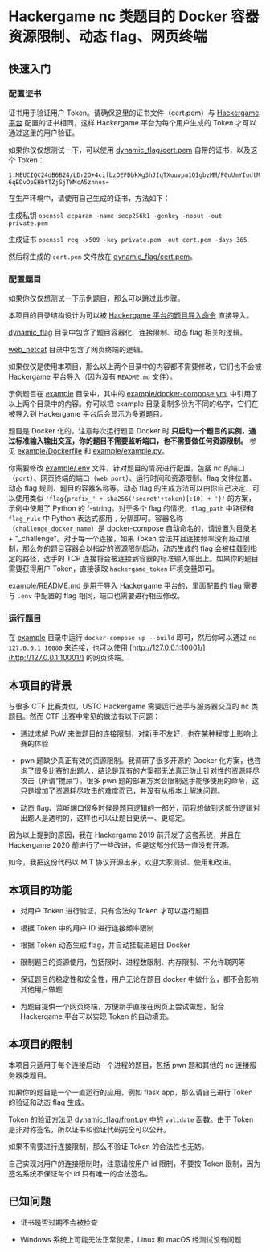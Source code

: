 # Hackergame nc 类题目的 Docker 容器资源限制、动态 flag、网页终端

## 快速入门

### 配置证书

证书用于验证用户 Token。请确保这里的证书文件（cert.pem）与 [Hackergame 平台](https://github.com/ustclug/hackergame) 配置的证书相同，这样 Hackergame 平台为每个用户生成的 Token 才可以通过这里的用户验证。

如果你仅仅想测试一下，可以使用 [dynamic_flag/cert.pem](dynamic_flag/cert.pem) 自带的证书，以及这个 Token：

`1:MEUCIQC24dB6B24/LDr2O+4cifbzOEFDbkXg3hJIqTXuuvpa1QIgbzMM/F0uUmYIudtM6qEDvOpEHbtTZjSjTWMcA5zhnos=`

在生产环境中，请使用自己生成的证书，方法如下：

生成私钥 `openssl ecparam -name secp256k1 -genkey -noout -out private.pem`

生成证书 `openssl req -x509 -key private.pem -out cert.pem -days 365`

然后将生成的 `cert.pem` 文件放在 [dynamic_flag/cert.pem](dynamic_flag/cert.pem)。

### 配置题目

如果你仅仅想测试一下示例题目，那么可以跳过此步骤。

本项目的目录结构设计为可以被 [Hackergame 平台的题目导入命令](https://github.com/ustclug/hackergame/blob/master/frontend/management/commands/import_data.py) 直接导入。

[dynamic_flag](dynamic_flag) 目录中包含了题目容器化、连接限制、动态 flag 相关的逻辑。

[web_netcat](web_netcat) 目录中包含了网页终端的逻辑。

如果仅仅是使用本项目，那么以上两个目录中的内容都不需要修改，它们也不会被 Hackergame 平台导入（因为没有 `README.md` 文件）。

示例题目在 [example](example) 目录中，其中的 [example/docker-compose.yml](example/docker-compose.yml) 中引用了以上两个目录中的内容。你可以把 example 目录复制多份为不同的名字，它们在被导入到 Hackergame 平台后会显示为多道题目。

题目是 Docker 化的，注意每次运行题目 Docker 时 **只启动一个题目的实例，通过标准输入输出交互，你的题目不需要监听端口，也不需要做任何资源限制。** 参见 [example/Dockerfile](example/Dockerfile) 和 [example/example.py](example/example.py)。

你需要修改 [example/.env](example/.env) 文件，针对题目的情况进行配置，包括 nc 的端口（`port`）、网页终端的端口（`web_port`）、运行时间和资源限制、flag 文件位置、动态 flag 规则、题目的容器名称等。动态 flag 的生成方法可以由你自己决定，可以使用类似 `'flag{prefix_' + sha256('secret'+token)[:10] + '}'` 的方案，示例中使用了 Python 的 f-string。对于多个 flag 的情况，`flag_path` 中路径和 `flag_rule` 中 Python 表达式都用 `,` 分隔即可。容器名称（`challenge_docker_name`）是 docker-compose 自动命名的，请设置为目录名 + "_challenge"。对于每一个连接，如果 Token 合法并且连接频率没有超过限制，那么你的题目容器会以指定的资源限制启动，动态生成的 flag 会被挂载到指定的路径，选手的 TCP 连接将会被连接到容器的标准输入输出上。如果你的题目需要获得用户 Token，直接读取 `hackergame_token` 环境变量即可。

[example/README.md](example/README.md) 是用于导入 Hackergame 平台的，里面配置的 flag 需要与 `.env` 中配置的 flag 相同，端口也需要进行相应修改。

### 运行题目

在 [example](example) 目录中运行 `docker-compose up --build` 即可，然后你可以通过 `nc 127.0.0.1 10000` 来连接，也可以使用 [http://127.0.0.1:10001/](http://127.0.0.1:10001/) 的网页终端。

## 本项目的背景

与很多 CTF 比赛类似，USTC Hackergame 需要运行选手与服务器交互的 nc 类题目。然而 CTF 比赛中常见的做法有以下问题：

- 通过求解 PoW 来做题目的连接限制，对新手不友好，也在某种程度上影响比赛的体验

- pwn 题缺少真正有效的资源限制。我调研了很多开源的 Docker 化方案，也咨询了很多比赛的出题人，结论是现有的方案都无法真正防止针对性的资源耗尽攻击（所谓“搅屎”）。很多 pwn 题的部署方案会限制选手能够使用的命令，这只是增加了资源耗尽攻击的难度而已，并没有从根本上解决问题。

- 动态 flag、监听端口很多时候是题目逻辑的一部分，而我想做到这部分逻辑对出题人是透明的，这样也可以让题目更统一、更稳定。

因为以上提到的原因，我在 Hackergame 2019 前开发了这套系统，并且在 Hackergame 2020 前进行了一些改进，但是这部分代码一直没有开源。

如今，我把这份代码以 MIT 协议开源出来，欢迎大家测试、使用和改进。

## 本项目的功能

- 对用户 Token 进行验证，只有合法的 Token 才可以运行题目

- 根据 Token 中的用户 ID 进行连接频率限制

- 根据 Token 动态生成 flag，并自动挂载进题目 Docker

- 限制题目的资源使用，包括限时、进程数限制、内存限制、不允许联网等

- 保证题目的稳定性和安全性，用户无论在题目 docker 中做什么，都不会影响其他用户做题

- 为题目提供一个网页终端，方便新手直接在网页上尝试做题，配合 Hackergame 平台可以实现 Token 的自动填充。

## 本项目的限制

本项目只适用于每个连接启动一个进程的题目，包括 pwn 题和其他的 nc 连接服务器类题目。

如果你的题目是一个一直运行的应用，例如 flask app，那么请自己进行 Token 的验证和动态 flag 生成。

Token 的验证方法见 [dynamic_flag/front.py](dynamic_flag/front.py) 中的 `validate` 函数。由于 Token 是非对称签名，所以证书和验证代码完全可以公开。

如果不需要进行连接限制，那么不验证 Token 的合法性也无妨。

自己实现对用户的连接限制时，注意请按用户 id 限制，不要按 Token 限制，因为签名系统不保证每个 id 只有唯一的合法签名。

## 已知问题

- 证书是否过期不会被检查

- Windows 系统上可能无法正常使用，Linux 和 macOS 经测试没有问题
